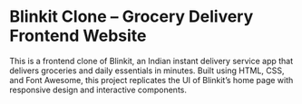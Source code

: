 
# Blinkit Clone – Grocery Delivery Frontend Website
This is a frontend clone of Blinkit, an Indian instant delivery service app that delivers groceries and daily essentials in minutes. Built using HTML, CSS, and Font Awesome, this project replicates the UI of Blinkit’s home page with responsive design and interactive components.

